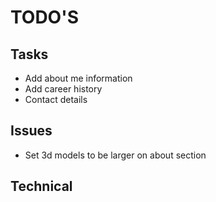# TODO'S

## Tasks

- Add about me information
- Add career history
- Contact details

## Issues

- Set 3d models to be larger on about section

## Technical
